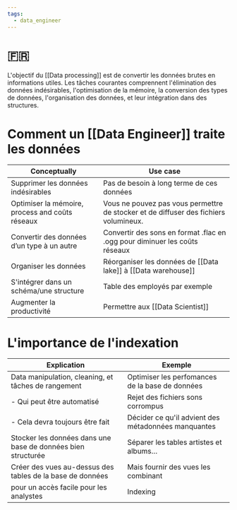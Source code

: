 ```yaml
---
tags:
  - data_engineer
---
```

# 🇫🇷
L'objectif du [[Data processing]] est de convertir les données brutes en informations utiles. Les tâches courantes comprennent l'élimination des données indésirables, l'optimisation de la mémoire, la conversion des types de données, l'organisation des données, et leur intégration dans des structures.
# Comment un [[Data Engineer]] traite les données

|Conceptually|Use case|
|---|---|
|Supprimer les données indésirables|Pas de besoin à long terme de ces données|
|Optimiser la mémoire, process and coûts réseaux|Vous ne pouvez pas vous permettre de stocker et de diffuser des fichiers volumineux.|
|Convertir des données d’un type à un autre|Convertir des sons en format .flac en .ogg pour diminuer les coûts réseaux|
|Organiser les données|Réorganiser les données de [[Data lake]] à [[Data warehouse]]|
|S'intégrer dans un schéma/une structure|Table des employés par exemple|
|Augmenter la productivité|Permettre aux [[Data Scientist]]|
# L'importance de l'indexation

|Explication                                                     |Exemple                                                        |
|----------------------------------------------------------------|---------------------------------------------------------------|
| Data manipulation, cleaning, et tâches de rangement            | Optimiser les perfomances de la base de données               |
|   - Qui peut être automatisé                                   | Rejet des fichiers sons corrompus                             |
|   - Cela devra toujours être fait                              | Décider ce qu'il advient des métadonnées manquantes           |
| Stocker les données dans une base de données bien structurée   | Séparer les tables artistes et albums…                        |
| Créer des vues au-dessus des tables de la base de données      | Mais fournir des vues les combinant                           |
| pour un accès facile pour les analystes                        | Indexing                                                      |
